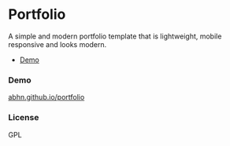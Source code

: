 # Portfolio

A simple and modern portfolio template that is lightweight, mobile responsive and looks modern. 

- [Demo](#demo)

### Demo
[abhn.github.io/portfolio](https://abhn.github.io/portfolio)

### License
GPL
